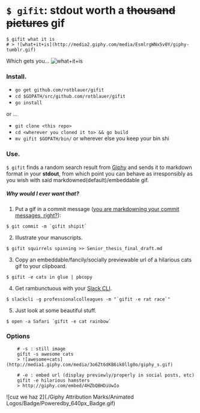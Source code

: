 # `$ gifit`: stdout worth a ~~thousand pictures~~ gif
```shell
$ gifit what it is
# > ![what+it+is](http://media2.giphy.com/media/EsmlrgWNx5v0Y/giphy-tumblr.gif)
```
Which gets you... ![what+it+is](http://media2.giphy.com/media/EsmlrgWNx5v0Y/giphy-tumblr.gif)

### Install.
- `go get github.com/rotblauer/gifit`
- `cd $GOPATH/src/github.com/rotblauer/gifit`
- `go install`

or ...

- `git clone <this repo>`
- `cd <wherever you cloned it to> && go build`
- `mv gifit $GOPATH/bin/` or wherever else you keep your bin shi

### Use.
`$ gifit` finds a random search result from [Giphy](https://github.com/Giphy/GiphyAPI) and sends it to markdown format in your **stdout**, from which point you can behave as irresponsibly as you wish with said markdowned(default)/embeddable gif.

##### _Why_ would I ever want _that_?

1. Put a gif in a commit message ([you are markdowning your commit messages, right?](https://github.com/rotblauer/gitea)):
```shell
$ git commit -m `gifit shipit`
```

2. Illustrate your manuscripts.
```shell
$ gifit squirrels spinning >> Senior_thesis_final_draft.md
```

3. Copy an embeddable/fancily/socially previewable url of a hilarious cats gif to your clipboard.
```shell
$ gifit -e cats in glue | pbcopy
```

4. Get rambunctuous with your [Slack CLI](https://github.com/candrholdings/slack-cli).
```shell
$ slackcli -g professionalcolleagues -m "`gifit -e rat race`"
```

5. Just look at some beautiful stuff.
```shell
$ open -a Safari `gifit -e cat rainbow`
```

### Options
```shell
    # -s : still image
    gifit -s awesome cats
    > ![awesome+cats](http://media1.giphy.com/media/3o6Zt6dKB6ik0llg0o/giphy_s.gif)

    # -e : embed url (display previewly/properly in social posts, etc)
    gifit -e hilarious hamsters
    > http://giphy.com/embed/4HZbQBHDiUwIo
```

![cuz we haz 2](./Giphy Attribution Marks/Animated Logos/Badge/Poweredby_640px_Badge.gif)

